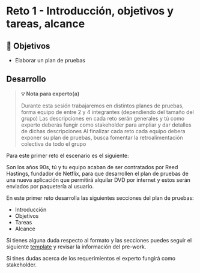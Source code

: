 # Reto 1 - Introducción, objetivos y tareas, alcance

## :dart: Objetivos

- Elaborar un plan de pruebas

## Desarrollo

> **💡 Nota para experto(a)**
>
> Durante esta sesión trabajaremos en distintos planes de pruebas, forma equipo de entre 2 y 4 integrantes (dependiendo del tamaño del grupo)
> Las descripciones en cada reto serán generales y tú como experto deberás fungir como stakeholder para ampliar y dar detalles de dichas descripciones
> Al finalizar cada reto cada equipo debera exponer su plan de pruebas, busca fomentar la retroalimentación colectiva de todo el grupo

Para este primer reto el escenario es el siguiente:

Son los años 90s, tú y tu equipo acaban de ser contratados por Reed Hastings, fundador de Netflix, para que desarrollen
el plan de pruebas de una nueva aplicación que permitirá alquilar DVD por internet y estos serán enviados por paquetería
al usuario.

En este primer reto desarrolla las siguientes secciones del plan de pruebas:

- Introducción
- Objetivos
- Tareas
- Alcance

Si tienes alguna duda respecto al formato y las secciones puedes seguir el
siguiente [template](https://www.softwaretestinghelp.com/wp-content/qa/uploads/2007/07/sample-test-plan-template.pdf) y
revisar la información del pre-work.

Si tines dudas acerca de los requerimientos el experto fungirá como stakeholder.


